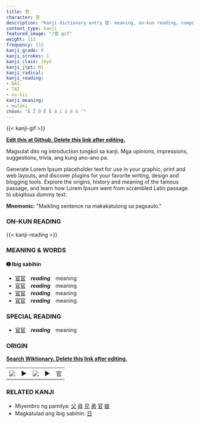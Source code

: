 ```yaml
---
title: 官
character: 官
description: "Kanji dictionary entry 官: meaning, on-kun reading, compounds, origin, related kanji"
content_type: kanji
featured_image: "/官.gif"
weight: 111
frequency: 111
kanji_grade: 0
kanji_strokes: 1
kanji_class: Jōyō
kanji_jlpt: N1
kanji_radical: 
kanji_reading: 
- DAI
- TAI
- oo-kii
kanji_meaning:
- malaki
chōon: "Ā Ī Ū Ē Ō ā ī ū ē ō ’"
---
```

[//]: # (Don't edit the line below. Kanji animated GIF code is automatically generated.)
{{< kanji-gif >}}

[//]: # (Edit below this line.)

**[Edit this at Github. Delete this link after editing.](https://github.com/tim0g/tim/tree/main/content/kanji/官/index.md)**

Magsulat dito ng introduction tungkol sa kanji. Mga opinions, impressions, suggestions, trivia, ang kung ano-ano pa.

Generate Lorem Ipsum placeholder text for use in your graphic, print and web layouts, and discover plugins for your favorite writing, design and blogging tools. Explore the origins, history and meaning of the famous passage, and learn how Lorem Ipsum went from scrambled Latin passage to ubiqitous dummy text.
 
**Mnemonic:** "Maikling sentence na makakatulong sa pagsaulo."

### ON-KUN READING

[//]: # (Don't edit the line below. ON-KUN READING code is automatically generated.)
{{< kanji-reading >}}

### MEANING & WORDS

#### ➊ **Ibig sabihin**
  - [官](../官)[官](../官)　***reading***　meaning
  - [官](../官)[官](../官)　***reading***　meaning
  - [官](../官)[官](../官)　***reading***　meaning
  - [官](../官)[官](../官)　***reading***　meaning

### SPECIAL READING
  - [官](../官)[官](../官)　***reading***　meaning

### ORIGIN

**[Search Wiktionary. Delete this link after editing.](https://wiktionary.org/wiki/官)**
<table class="kanji-table"><tr><td>
<img src="60px-官-bronze.svg.png">
</td><td>▶</td><td>
<img src="60px-官-oracle.svg.png">
</td><td>▶</td>
<td class="kanji-origin">官</td>
</tr></table>

### RELATED KANJI
- Miyembro ng pamilya: [父](../父) [母](../母) [兄](../兄) [弟](../弟) [官](../官) [娘](../娘)
- Magkatulad ang ibig sabihin: [日](../日)
